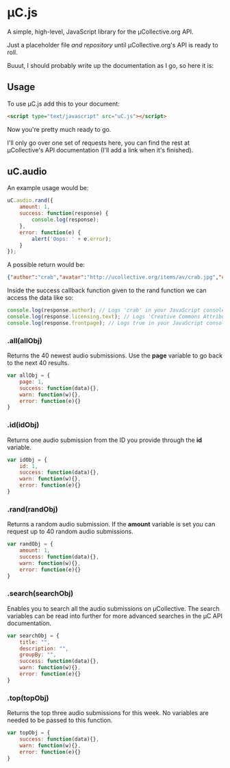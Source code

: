 # µC.js
A simple, high-level, JavaScript library for the µCollective.org API.

Just a placeholder file _and repository_ until µCollective.org's API is ready to roll.

Buuut, I should probably write up the documentation as I go, so here it is:

## Usage

To use µC.js add this to your document:
```HTML
<script type="text/javascript" src="uC.js"></script>
```

Now you're pretty much ready to go.

I'll only go over one set of requests here, you can find the rest at µCollective's API documentation (I'll add a link when it's finished).

## uC.audio
An example usage would be:
```JavaScript
uC.audio.rand({
	amount: 1,
	success: function(response) {
		console.log(response);
	},
	error: function(e) {
		alert('Oops: ' + e.error);
	}
});
```
A possible return would be:
```JSON
{"author":"crab","avatar":"http://ucollective.org/items/av/crab.jpg","comment_count":8,"description":"From my white room, from my lovely LSDJ, ","extlink":null,"favourite_count":7,"file":"http://ucollective.org/items/music/crab - ChinaGirl-Crabsound.mp3","frontpage":true,"id":2090,"licensing":{"img":["by.png"],"short":"(BY)","text":"Creative Commons Attribution 3.0 Unported","url":"http://creativecommons.org/licenses/by/3.0/"},"plays":20,"soundcloud":"http://soundcloud.com/cangrejo-music","time":1371437157,"title":"China Girl - Crab sound","url":"http://ucollective.org/audio/crab/china+girl-crab+sound/"}
```
Inside the success callback function given to the rand function we can access the data like so:
```JavaScript
console.log(response.author); // Logs 'crab' in your JavaScript console
console.log(response.licensing.text); // Logs 'Creative Commons Attribution 3.0 Unported' in your JavaScript console
console.log(response.frontpage); // Logs true in your JavaScript console
```

### .all(allObj)
Returns the 40 newest audio submissions. Use the **page** variable to go back to the next 40 results.
```JavaScript
var allObj = {
	page: 1,
	success: function(data){},
	warn: function(w){},
	error: function(e){}
}
```

### .id(idObj)
Returns one audio submission from the ID you provide through the **id** variable.
```JavaScript
var idObj = {
	id: 1,
	success: function(data){},
	warn: function(w){},
	error: function(e){}
}
```

### .rand(randObj)
Returns a random audio submission.
If the **amount** variable is set you can request up to 40 random audio submissions.
```JavaScript
var randObj = {
	amount: 1,
	success: function(data){},
	warn: function(w){},
	error: function(e){}
}
```

### .search(searchObj)
Enables you to search all the audio submissions on µCollective.
The search variables can be read into further for more advanced searches in the µC API documentation.
```JavaScript
var searchObj = {
	title: "",
	description: "",
	groupBy: "",
	success: function(data){},
	warn: function(w){},
	error: function(e){}
}
```

### .top(topObj)
Returns the top three audio submissions for this week. No variables are needed to be passed to this function.
```JavaScript
var topObj = {
	success: function(data){},
	warn: function(w){},
	error: function(e){}
}
```
